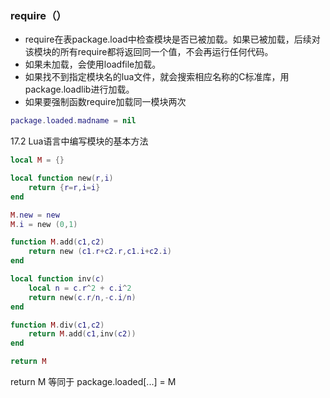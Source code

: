 ### require（）
- require在表package.load中检查模块是否已被加载。如果已被加载，后续对该模块的所有require都将返回同一个值，不会再运行任何代码。
- 如果未加载，会使用loadfile加载。
- 如果找不到指定模块名的lua文件，就会搜索相应名称的C标准库，用package.loadlib进行加载。
- 如果要强制函数require加载同一模块两次

```lua
package.loaded.madname = nil
```

17.2 Lua语言中编写模块的基本方法

```lua
local M = {}

local function new(r,i)
	return {r=r,i=i}
end

M.new = new
M.i = new (0,1)

function M.add(c1,c2)
	return new (c1.r+c2.r,c1.i+c2.i)
end

local function inv(c)
	local n = c.r^2 + c.i^2
	return new(c.r/n,-c.i/n)
end

function M.div(c1,c2)
	return M.add(c1,inv(c2))
end

return M
```

return M 等同于 package.loaded[...] = M